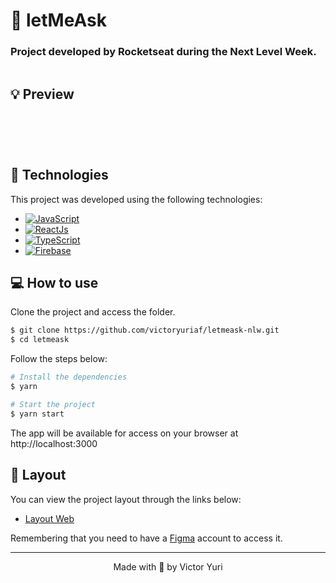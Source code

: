 # 🤔 letMeAsk

### Project developed by Rocketseat during the Next Level Week.
<p align="center">
  <img width="160" ![logo](https://user-images.githubusercontent.com/61084908/124130007-b4c74b80-da54-11eb-826f-19bab381e8b4.png)>
</p>

## 💡 Preview

<h1 align="center">
  <img ![cover](https://user-images.githubusercontent.com/61084908/124130169-de807280-da54-11eb-970e-b12f9f95d7ca.png)>
</h1>

<br>

## 🚀 Technologies

This project was developed using the following technologies:

- [![JavaScript](https://img.shields.io/badge/Javascript-e1af24?style=for-the-badge&logo=javascript&logoColor=white)](https://developer.mozilla.org/pt-BR/docs/Web/JavaScript)
- [![ReactJs](https://img.shields.io/badge/React-20232A?style=for-the-badge&logo=react&logoColor=61DAFB)](https://reactjs.org/)
- [![TypeScript](https://img.shields.io/badge/TypeScript-007ACC?style=for-the-badge&logo=typescript&logoColor=white)](https://www.typescriptlang.org//)
- [![Firebase](https://img.shields.io/badge/firebase-ffca28?style=for-the-badge&logo=firebase&logoColor=black)](https://firebase.google.com/)

## 💻 How to use

Clone the project and access the folder.

```bash
$ git clone https://github.com/victoryuriaf/letmeask-nlw.git
$ cd letmeask
```

Follow the steps below:
```bash
# Install the dependencies
$ yarn

# Start the project
$ yarn start
```
The app will be available for access on your browser at http://localhost:3000

## 🔖 Layout

You can view the project layout through the links below:

- [Layout Web](https://www.figma.com/file/u0BQK8rCf2KgzcukdRRCWh/Letmeask/duplicate) 

Remembering that you need to have a [Figma](http://figma.com/) account to access it.

---

<p align="center">Made with 💜 by Victor Yuri</p>
